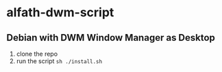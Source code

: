# alfath-dwm-script

## Debian with DWM Window Manager as Desktop
1. clone the repo
2. run the script ```sh ./install.sh```
